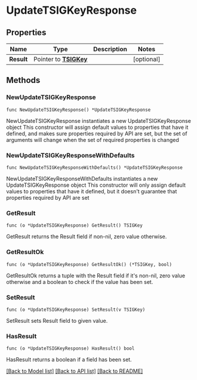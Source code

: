 # UpdateTSIGKeyResponse

## Properties

Name | Type | Description | Notes
------------ | ------------- | ------------- | -------------
**Result** | Pointer to [**TSIGKey**](TSIGKey.md) |  | [optional] 

## Methods

### NewUpdateTSIGKeyResponse

`func NewUpdateTSIGKeyResponse() *UpdateTSIGKeyResponse`

NewUpdateTSIGKeyResponse instantiates a new UpdateTSIGKeyResponse object
This constructor will assign default values to properties that have it defined,
and makes sure properties required by API are set, but the set of arguments
will change when the set of required properties is changed

### NewUpdateTSIGKeyResponseWithDefaults

`func NewUpdateTSIGKeyResponseWithDefaults() *UpdateTSIGKeyResponse`

NewUpdateTSIGKeyResponseWithDefaults instantiates a new UpdateTSIGKeyResponse object
This constructor will only assign default values to properties that have it defined,
but it doesn't guarantee that properties required by API are set

### GetResult

`func (o *UpdateTSIGKeyResponse) GetResult() TSIGKey`

GetResult returns the Result field if non-nil, zero value otherwise.

### GetResultOk

`func (o *UpdateTSIGKeyResponse) GetResultOk() (*TSIGKey, bool)`

GetResultOk returns a tuple with the Result field if it's non-nil, zero value otherwise
and a boolean to check if the value has been set.

### SetResult

`func (o *UpdateTSIGKeyResponse) SetResult(v TSIGKey)`

SetResult sets Result field to given value.

### HasResult

`func (o *UpdateTSIGKeyResponse) HasResult() bool`

HasResult returns a boolean if a field has been set.


[[Back to Model list]](../README.md#documentation-for-models) [[Back to API list]](../README.md#documentation-for-api-endpoints) [[Back to README]](../README.md)


